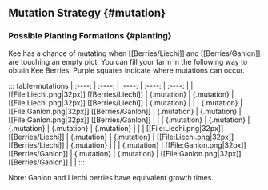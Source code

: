 ## Mutation Strategy {#mutation}

### Possible Planting Formations {#planting}

Kee has a chance of mutating when [[Berries/Liechi]] and [[Berries/Ganlon]] are touching an empty plot. You can fill your farm in the following way to obtain Kee Berries. Purple squares indicate where mutations can occur.

::: table-mutations
| :----: | :----: | :----: | :----: | :----: |
| [[File:Liechi.png\|32px]] [[Berries/Liechi]] | {.mutation} | {.mutation} | [[File:Liechi.png\|32px]] [[Berries/Liechi]] | {.mutation} | |
| {.mutation} | [[File:Ganlon.png\|32px]] [[Berries/Ganlon]] | {.mutation} | {.mutation} | [[File:Ganlon.png\|32px]] [[Berries/Ganlon]] | |
| {.mutation} | {.mutation} | {.mutation} | {.mutation} | {.mutation} | |
| [[File:Liechi.png\|32px]] [[Berries/Liechi]] | {.mutation} | {.mutation} | [[File:Liechi.png\|32px]] [[Berries/Liechi]] | {.mutation} | |
| {.mutation} | [[File:Ganlon.png\|32px]] [[Berries/Ganlon]] | {.mutation} | {.mutation} | [[File:Ganlon.png\|32px]] [[Berries/Ganlon]] | |
:::

Note: Ganlon and Liechi berries have equivalent growth times.